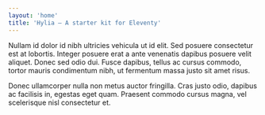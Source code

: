 ```yaml
---
layout: 'home'
title: 'Hylia — A starter kit for Eleventy'
---
```


Nullam id dolor id nibh ultricies vehicula ut id elit. Sed posuere consectetur est at lobortis. Integer posuere erat a ante venenatis dapibus posuere velit aliquet. Donec sed odio dui. Fusce dapibus, tellus ac cursus commodo, tortor mauris condimentum nibh, ut fermentum massa justo sit amet risus.

Donec ullamcorper nulla non metus auctor fringilla. Cras justo odio, dapibus ac facilisis in, egestas eget quam. Praesent commodo cursus magna, vel scelerisque nisl consectetur et.
